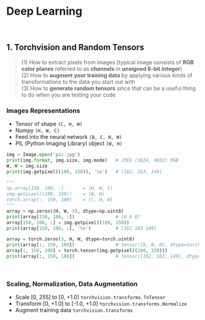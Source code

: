# Deep Learning

<br />

## 1. Torchvision and Random Tensors
> (1) How to extract pixels from images (typical image consists of **RGB color planes** referred to as **channels** in **unsigned 8-bit integer**)  
  (2) How to **augment your training data** by applying various kinds of transformations to the data you start out with  
  (3) How to **generate random tensors** since that can be a useful thing to do when you are testing your code

### Images Representations
* Tensor of shape ```(C, H, W)```
* Numpy ```(H, W, C)```
* Feed into the neural network ```(B, C, H, W)```
* PIL (Python Imaging Library) object ```(W, H)```

```Python
img = Image.open('pic.jpg')
print(img.format, img.size, img.mode)   # JPEG (3024, 4032) RGB
W, H = img.size
print(img.getpixel((100, 150)), '\n')   # (162, 163, 149)

"""
np.array[150, 100, :]       = (H, W, C)
img.getpixel((100, 150))    = (W, H)
torch.array[:, 150, 100]    = (C, H, W)
"""
array = np.zeros((H, W, 3), dtype=np.uint8)
print(array[150, 100, :])               # [0 0 0]
array[150, 100, :] = img.getpixel((100, 150))
print(array[150, 100, :], '\n')         # [162 163 149]

array = torch.zeros(3, H, W, dtype=torch.uint8)
print(array[:, 150, 100])               # tensor([0, 0, 0], dtype=torch.uint8)
array[:, 150, 100] = torch.tensor(img.getpixel((100, 150)))
print(array[:, 150, 100])               # tensor([162, 163, 149], dtype=torch.uint8)
```

<br />

### Scaling, Normalization, Data Augmentation
* Scale [0, 255] to [0, +1.0] ```torchvision.transforms.ToTensor```
* Transform [0, +1.0] to [-1.0, +1.0] ```torchvision.transforms.Normalize```
* Augment training data ```torchvision.transforms```

